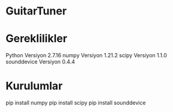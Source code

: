 # GuitarTuner

# Gereklilikler
Python Versiyon 2.7.16
numpy Versiyon 1.21.2
scipy Versiyon 1.1.0
sounddevice Versiyon 0.4.4


# Kurulumlar
pip install numpy
pip install scipy
pip install sounddevice  

